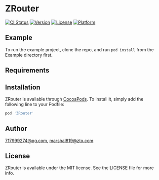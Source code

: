 # ZRouter

[![CI Status](https://img.shields.io/travis/717999274@qq.com/ZRouter.svg?style=flat)](https://travis-ci.org/717999274@qq.com/ZRouter)
[![Version](https://img.shields.io/cocoapods/v/ZRouter.svg?style=flat)](https://cocoapods.org/pods/ZRouter)
[![License](https://img.shields.io/cocoapods/l/ZRouter.svg?style=flat)](https://cocoapods.org/pods/ZRouter)
[![Platform](https://img.shields.io/cocoapods/p/ZRouter.svg?style=flat)](https://cocoapods.org/pods/ZRouter)

## Example

To run the example project, clone the repo, and run `pod install` from the Example directory first.

## Requirements

## Installation

ZRouter is available through [CocoaPods](https://cocoapods.org). To install
it, simply add the following line to your Podfile:

```ruby
pod 'ZRouter'
```

## Author

717999274@qq.com, marshal819@zto.com

## License

ZRouter is available under the MIT license. See the LICENSE file for more info.
